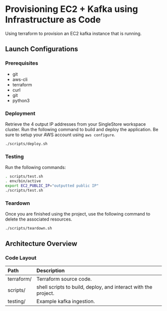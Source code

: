 # Provisioning EC2 + Kafka using Infrastructure as Code

Using terraform to provision an EC2 kafka instance that is running.

## Launch Configurations

### Prerequisites

- git
- aws-cli
- terraform
- curl
- git
- python3

### Deployment

Retrieve the 4 output IP addresses from your SingleStore workspace cluster. Run the following command to build and deploy the application. Be sure to setup your AWS account using `aws configure`.

```bash
./scripts/deploy.sh
```

### Testing

Run the following commands:

```bash
. scripts/test.sh
. env/bin/active
export EC2_PUBLIC_IP="outputted public IP"
./scripts/test.sh
```

### Teardown

Once you are finished using the project, use the following command to delete the associated resources.

```bash
./scripts/teardown.sh
```

## Architecture Overview

### Code Layout

| Path                 | Description                                                    |
| :------------------- | :------------------------------------------------------------- |
| terraform/           | Terraform source code.                                         |
| scripts/             | shell scripts to build, deploy, and interact with the project. |
| testing/             | Example kafka ingestion.                                       |